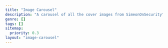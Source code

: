 ```yaml
---
title: "Image Carousel"
description: "A carousel of all the cover images from SimeonOnSecurity"
genre: []
tags: []
sitemap:
  priority: 0.3
layout: "image-carousel"
---
```

